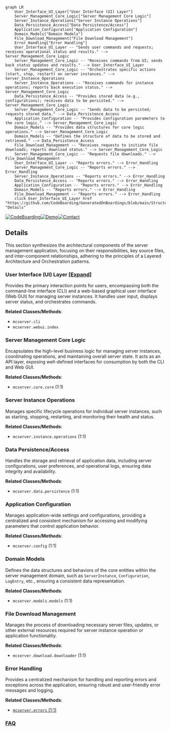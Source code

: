 ```mermaid
graph LR
    User_Interface_UI_Layer["User Interface (UI) Layer"]
    Server_Management_Core_Logic["Server Management Core Logic"]
    Server_Instance_Operations["Server Instance Operations"]
    Data_Persistence_Access["Data Persistence/Access"]
    Application_Configuration["Application Configuration"]
    Domain_Models["Domain Models"]
    File_Download_Management["File Download Management"]
    Error_Handling["Error Handling"]
    User_Interface_UI_Layer -- "Sends user commands and requests; receives operational status and results." --> Server_Management_Core_Logic
    Server_Management_Core_Logic -- "Receives commands from UI; sends back status updates and results." --> User_Interface_UI_Layer
    Server_Management_Core_Logic -- "Orchestrates specific actions (start, stop, restart) on server instances." --> Server_Instance_Operations
    Server_Instance_Operations -- "Receives commands for instance operations; reports back execution status." --> Server_Management_Core_Logic
    Data_Persistence_Access -- "Provides stored data (e.g., configurations); receives data to be persisted." --> Server_Management_Core_Logic
    Server_Management_Core_Logic -- "Sends data to be persisted; requests stored data." --> Data_Persistence_Access
    Application_Configuration -- "Provides configuration parameters to the core logic." --> Server_Management_Core_Logic
    Domain_Models -- "Provides data structures for core logic operations." --> Server_Management_Core_Logic
    Domain_Models -- "Defines the structure of data to be stored and retrieved." --> Data_Persistence_Access
    File_Download_Management -- "Receives requests to initiate file downloads; reports download status." --> Server_Management_Core_Logic
    Server_Management_Core_Logic -- "Requests file downloads." --> File_Download_Management
    User_Interface_UI_Layer -- "Reports errors." --> Error_Handling
    Server_Management_Core_Logic -- "Reports errors." --> Error_Handling
    Server_Instance_Operations -- "Reports errors." --> Error_Handling
    Data_Persistence_Access -- "Reports errors." --> Error_Handling
    Application_Configuration -- "Reports errors." --> Error_Handling
    Domain_Models -- "Reports errors." --> Error_Handling
    File_Download_Management -- "Reports errors." --> Error_Handling
    click User_Interface_UI_Layer href "https://github.com/CodeBoarding/GeneratedOnBoardings/blob/main/StructureBlock/User_Interface_UI_Layer.md" "Details"
```

[![CodeBoarding](https://img.shields.io/badge/Generated%20by-CodeBoarding-9cf?style=flat-square)](https://github.com/CodeBoarding/CodeBoarding)[![Demo](https://img.shields.io/badge/Try%20our-Demo-blue?style=flat-square)](https://www.codeboarding.org/demo)[![Contact](https://img.shields.io/badge/Contact%20us%20-%20contact@codeboarding.org-lightgrey?style=flat-square)](mailto:contact@codeboarding.org)

## Details

This section synthesizes the architectural components of the server management application, focusing on their responsibilities, key source files, and inter-component relationships, adhering to the principles of a Layered Architecture and Orchestration patterns.

### User Interface (UI) Layer [[Expand]](./User_Interface_UI_Layer.md)
Provides the primary interaction points for users, encompassing both the command-line interface (CLI) and a web-based graphical user interface (Web GUI) for managing server instances. It handles user input, displays server status, and orchestrates commands.


**Related Classes/Methods**:

- `mcserver.cli`
- `mcserver.webui.index`


### Server Management Core Logic
Encapsulates the high-level business logic for managing server instances, coordinating operations, and maintaining overall server state. It acts as an API layer, exposing well-defined interfaces for consumption by both the CLI and Web GUI.


**Related Classes/Methods**:

- `mcserver.core.core` (1:1)


### Server Instance Operations
Manages specific lifecycle operations for individual server instances, such as starting, stopping, restarting, and monitoring their health and status.


**Related Classes/Methods**:

- `mcserver.instance.operations` (1:1)


### Data Persistence/Access
Handles the storage and retrieval of application data, including server configurations, user preferences, and operational logs, ensuring data integrity and availability.


**Related Classes/Methods**:

- `mcserver.data.persistence` (1:1)


### Application Configuration
Manages application-wide settings and configurations, providing a centralized and consistent mechanism for accessing and modifying parameters that control application behavior.


**Related Classes/Methods**:

- `mcserver.config` (1:1)


### Domain Models
Defines the data structures and behaviors of the core entities within the server management domain, such as `ServerInstance`, `Configuration`, `LogEntry`, etc., ensuring a consistent data representation.


**Related Classes/Methods**:

- `mcserver.models.models` (1:1)


### File Download Management
Manages the process of downloading necessary server files, updates, or other external resources required for server instance operation or application functionality.


**Related Classes/Methods**:

- `mcserver.download.downloader` (1:1)


### Error Handling
Provides a centralized mechanism for handling and reporting errors and exceptions across the application, ensuring robust and user-friendly error messages and logging.


**Related Classes/Methods**:

- <a href="https://github.com/BravestCheetah/StructureBlock/blob/main/src/mcserver/errors.py#L1-L1" target="_blank" rel="noopener noreferrer">`mcserver.errors` (1:1)</a>




### [FAQ](https://github.com/CodeBoarding/GeneratedOnBoardings/tree/main?tab=readme-ov-file#faq)